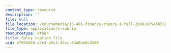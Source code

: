 ```yaml
---
content_type: resource
description: ''
file: null
file_location: /coursemedia/15-401-finance-theory-i-fall-2008/e7945655a7e4b5c444cc6da0ab0c4168_hyc8h5T76BE.srt
file_type: application/x-subrip
resourcetype: Other
title: 3play caption file
uid: e7945655-a7e4-b5c4-44cc-6da0ab0c4168
---
```


